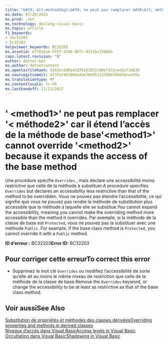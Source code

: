 ```yaml
---
title: "&#39; &lt;method1&gt;&#39; ne peut pas remplacer &#39;&lt; méthode2&gt;&#39; car il étend l’accès de la méthode de base"
ms.date: 07/20/2015
ms.prod: .net
ms.technology: devlang-visual-basic
ms.topic: article
f1_keywords:
- vbc32203
- bc32203
helpviewer_keywords: BC32203
ms.assetid: ef7816a4-5f57-4346-80fc-9311bc150b6b
caps.latest.revision: "8"
author: dotnet-bot
ms.author: dotnetcontent
ms.openlocfilehash: 91b2ec5d0a41d78163651c80e7433ceeb1f3ab39
ms.sourcegitcommit: 4f3fef493080a43e70e951223894768d36ce430a
ms.translationtype: MT
ms.contentlocale: fr-FR
ms.lasthandoff: 11/21/2017
---
```

# <a name="39ltmethod1gt39-cannot-override-39ltmethod2gt39-because-it-expands-the-access-of-the-base-method"></a><span data-ttu-id="43e28-102">&#39; &lt;method1&gt;&#39; ne peut pas remplacer &#39;&lt; méthode2&gt;&#39; car il étend l’accès de la méthode de base</span><span class="sxs-lookup"><span data-stu-id="43e28-102">&#39;&lt;method1&gt;&#39; cannot override &#39;&lt;method2&gt;&#39; because it expands the access of the base method</span></span>
<span data-ttu-id="43e28-103">Une procédure spécifie `Overrides` , mais déclare une accessibilité moins restrictive que celle de la méthode à substituer.</span><span class="sxs-lookup"><span data-stu-id="43e28-103">A procedure specifies `Overrides` but declares an accessibility less restrictive than that of the method to be overridden.</span></span> <span data-ttu-id="43e28-104">Vous ne pouvez pas étendre l’accessibilité, ce qui signifie que vous ne pouvez pas rendre la méthode de substitution plus accessible que la méthode à laquelle elle se substitue.</span><span class="sxs-lookup"><span data-stu-id="43e28-104">You cannot expand the accessibility, meaning you cannot make the overriding method more accessible than the method it overrides.</span></span> <span data-ttu-id="43e28-105">Par exemple, si la méthode de la classe de base est `Protected`, vous ne pouvez pas la substituer avec une méthode `Public` .</span><span class="sxs-lookup"><span data-stu-id="43e28-105">For example, if the base class method is `Protected`, you cannot override it with a `Public` method.</span></span>  
  
 <span data-ttu-id="43e28-106">**ID d’erreur :** BC32203</span><span class="sxs-lookup"><span data-stu-id="43e28-106">**Error ID:** BC32203</span></span>  
  
## <a name="to-correct-this-error"></a><span data-ttu-id="43e28-107">Pour corriger cette erreur</span><span class="sxs-lookup"><span data-stu-id="43e28-107">To correct this error</span></span>  
  
-   <span data-ttu-id="43e28-108">Supprimez le mot clé `Overrides` ou modifiez l’accessibilité de sorte qu’elle ait au moins le même niveau de restriction que celle de la méthode de la classe de base.</span><span class="sxs-lookup"><span data-stu-id="43e28-108">Remove the `Overrides` keyword, or change the accessibility to be at least as restrictive as that of the base class method.</span></span>  
  
## <a name="see-also"></a><span data-ttu-id="43e28-109">Voir aussi</span><span class="sxs-lookup"><span data-stu-id="43e28-109">See Also</span></span>  
 [<span data-ttu-id="43e28-110">Substitution de propriétés et méthodes des classes dérivées</span><span class="sxs-lookup"><span data-stu-id="43e28-110">Overriding properties and methods in derived classes</span></span>](~/docs/visual-basic/programming-guide/language-features/objects-and-classes/inheritance-basics.md#overriding-properties-and-methods-in-derived-classes)  
 [<span data-ttu-id="43e28-111">Niveaux d’accès dans Visual Basic</span><span class="sxs-lookup"><span data-stu-id="43e28-111">Access levels in Visual Basic</span></span>](../../visual-basic/programming-guide/language-features/declared-elements/access-levels.md)  
 [<span data-ttu-id="43e28-112">Occultation dans Visual Basic</span><span class="sxs-lookup"><span data-stu-id="43e28-112">Shadowing in Visual Basic</span></span>](../../visual-basic/programming-guide/language-features/declared-elements/shadowing.md)
